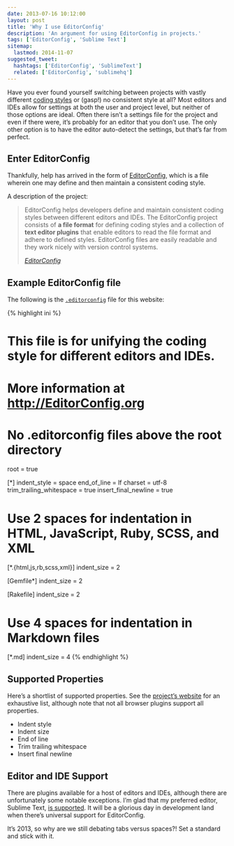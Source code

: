 ```yaml
---
date: 2013-07-16 10:12:00
layout: post
title: 'Why I use EditorConfig'
description: 'An argument for using EditorConfig in projects.'
tags: ['EditorConfig', 'Sublime Text']
sitemap:
  lastmod: 2014-11-07
suggested_tweet:
  hashtags: ['EditorConfig', 'SublimeText']
  related: ['EditorConfig', 'sublimehq']
---
```


Have you ever found yourself switching between projects with vastly different [coding styles](http://en.wikipedia.org/wiki/Programming_style) or (gasp!) no consistent style at all? Most editors and IDEs allow for settings at both the user and project level, but neither of those options are ideal. Often there isn’t a settings file for the project and even if there were, it’s probably for an editor that you don’t use. The only other option is to have the editor auto-detect the settings, but that’s far from perfect.

## Enter EditorConfig
Thankfully, help has arrived in the form of [EditorConfig](http://editorconfig.org/), which is a file wherein one may define and then maintain a consistent coding style.

A description of the project:

> EditorConfig helps developers define and maintain consistent coding styles between different editors and IDEs. The EditorConfig project consists of **a file format** for defining coding styles and a collection of **text editor plugins** that enable editors to read the file format and adhere to defined styles. EditorConfig files are easily readable and they work nicely with version control systems.
>
> <cite>[EditorConfig](http://editorconfig.org/#overview)</cite>

## Example EditorConfig file
The following is the [`.editorconfig`](https://github.com/davidensinger/davidensinger.github.io/blob/source/.editorconfig) file for this website:

{% highlight ini %}
# This file is for unifying the coding style for different editors and IDEs.
# More information at http://EditorConfig.org

# No .editorconfig files above the root directory
root = true

[*]
indent_style = space
end_of_line = lf
charset = utf-8
trim_trailing_whitespace = true
insert_final_newline = true

# Use 2 spaces for indentation in HTML, JavaScript, Ruby, SCSS, and XML

[*.{html,js,rb,scss,xml}]
indent_size = 2

[Gemfile*]
indent_size = 2

[Rakefile]
indent_size = 2

# Use 4 spaces for indentation in Markdown files

[*.md]
indent_size = 4
{% endhighlight %}

## Supported Properties
Here’s a shortlist of supported properties. See the [project’s website](http://editorconfig.org/#supported-properties) for an exhaustive list, although note that not all browser plugins support all properties.

- Indent style
- Indent size
- End of line
- Trim trailing whitespace
- Insert final newline

## Editor and IDE Support
There are plugins available for a host of editors and IDEs, although there are unfortunately some notable exceptions. I’m glad that my preferred editor, Sublime Text, [is supported](https://github.com/sindresorhus/editorconfig-sublime). It will be a glorious day in development land when there’s universal support for EditorConfig.

It’s 2013, so why are we still debating tabs versus spaces?! Set a standard and stick with it.
